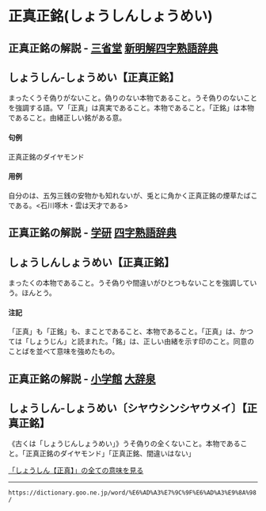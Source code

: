 # 正真正銘(しょうしんしょうめい)


正真正銘の解説 - [三省堂](https://www.sanseido-publ.co.jp/) [新明解四字熟語辞典](https://dictionary.goo.ne.jp//idiom/)
----------------------------------------------------------------------

しょうしん-しょうめい【正真正銘】
-----------------

まったくうそ偽りがないこと。偽りのない本物であること。うそ偽りのないことを強調する語。▽「正真」は真実であること。本物であること。「正銘」は本物であること。由緒正しい銘がある意。

#### 句例

正真正銘のダイヤモンド

#### 用例

自分のは、五匁三銭の安物かも知れないが、兎とに角かく正真正銘の煙草たばこである。<石川啄木・雲は天才である>

正真正銘の解説 - [学研](https://hon.gakken.jp/) [四字熟語辞典](https://dictionary.goo.ne.jp//idiom/)
--------------------------------------------------------

しょうしんしょうめい【正真正銘】
----------------

まったくの本物であること。うそ偽りや間違いがひとつもないことを強調していう。ほんとう。

#### 注記

「正真」も「正銘」も、まことであること、本物であること。「正真」は、かつては「しょうじん」と読まれた。「銘」は、正しい由緒を示す印のこと。同意のことばを並べて意味を強めたもの。

正真正銘の解説 - [小学館](https://www.shogakukan.co.jp/) [大辞泉](https://dictionary.goo.ne.jp//jn/)
----------------------------------------------------------

しょうしん‐しょうめい〔シヤウシンシヤウメイ〕【正真正銘】
-----------------------------

《古くは「しょうじんしょうめい」》うそ偽りの全くないこと。本物であること。「正真正銘のダイヤモンド」「正真正銘、間違いはない」

[「しょうしん【正真】」の全ての意味を見る](https://dictionary.goo.ne.jp//word/%E6%AD%A3%E7%9C%9F/#jn-108938)

---
`https://dictionary.goo.ne.jp/word/%E6%AD%A3%E7%9C%9F%E6%AD%A3%E9%8A%98/`